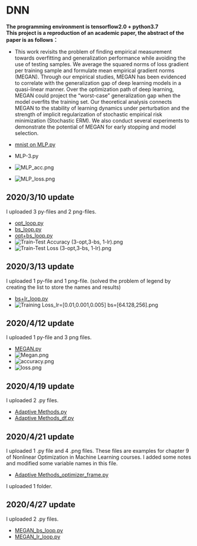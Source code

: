# DNN

**The programming environment is tensorflow2.0 + python3.7**  
**This project is a reproduction of an academic paper, the abstract of the paper is as follows：**  
- This work revisits the problem of finding empirical measurement towards overfitting and generalization performance while avoiding the use of testing samples. We average the squared norms of loss gradient per training sample and formulate mean empirical gradient norms (MEGAN). Through our empirical studies, MEGAN has been evidenced to correlate with the generalization gap of deep learning models in a quasi-linear manner. Over the optimization path of deep learning, MEGAN could project the “worst-case” generalization gap when the model overfits the training set. Our theoretical analysis connects MEGAN to the stability of learning dynamics under perturbation and the strength of implicit regularization of stochastic empirical risk minimization (Stochastic ERM). We also conduct several experiments to demonstrate the potential of MEGAN for early stopping and model selection.

- [mnist on MLP.py](https://github.com/JialiZhang1016/DNN/blob/master/DNN/minist%20on%20MLP.py)
- MLP-3.py
- ![MLP_acc.png](https://github.com/JialiZhang1016/DNN/blob/master/DNN/MLP_acc.png "MLP_acc.png")
- ![MLP_loss.png](https://github.com/JialiZhang1016/DNN/blob/master/DNN/MLP_loss.png "MLP_loss.png")


## 2020/3/10 update

I uploaded 3 py-files and 2 png-files.

- [opt_loop.py](https://github.com/JialiZhang1016/DNN/blob/master/DNN/opt_loop.py)  
- [bs_loop.py](https://github.com/JialiZhang1016/DNN/blob/master/DNN/bs_loop.py)   
- [opt+bs_loop.py](https://github.com/JialiZhang1016/DNN/blob/master/DNN/opt+bs_loop.py)  
- ![Train-Test Accuracy (3-opt,3-bs, 1-lr).png](https://github.com/JialiZhang1016/DNN/blob/master/DNN/Train-Test%20Accuracy%20(3-opt%2C3-bs%2C%201-lr).png "Train-Test Accuracy (3-opt,3-bs, 1-lr).png")
- ![Train-Test Loss (3-opt,3-bs, 1-lr).png](https://github.com/JialiZhang1016/DNN/blob/master/DNN/Train-Test%20Loss%20(3-opt%2C3-bs%2C%201-lr).png "Train-Test Loss (3-opt,3-bs, 1-lr).png")


## 2020/3/13 update

I uploaded 1 py-file and 1 png-file. (solved the problem of legend by creating the list to store the names and results)

- [bs+lr_loop.py](https://github.com/JialiZhang1016/DNN/blob/master/DNN/bs+lr_loop.py)  
- ![Training Loss_lr=[0.01,0.001,0.005] bs=[64.128,256].png](https://github.com/JialiZhang1016/DNN/blob/master/DNN/training_loss_lr%3D%5B0.01%2C%200.001%2C%200.005%5D_bs%3D%5B64%2C%20128%2C%20256%5D.png "Training Loss_lr=[0.01,0.001,0.005] bs=[64.128,256].png")


## 2020/4/12 update

I uploaded 1 py-file and 3 png files.

- [MEGAN.py](https://github.com/JialiZhang1016/DNN/blob/master/DNN/MEGAN.py)
- ![Megan.png](https://github.com/JialiZhang1016/DNN/blob/master/DNN/Megan.png "Megan.png")
- ![accuracy.png](https://github.com/JialiZhang1016/DNN/blob/master/DNN/accuracy.png "accuracy.png")
- ![loss.png](https://github.com/JialiZhang1016/DNN/blob/master/DNN/loss.png "loss.png")


## 2020/4/19 update

I uploaded 2 .py files.

- [Adaptive Methods.py](https://github.com/JialiZhang1016/DNN/blob/master/DNN/Adaptive%20Methods.py)
- [Adaptive Methods_df.py](https://github.com/JialiZhang1016/DNN/blob/master/DNN/Adaptive%20Methods_df.py)


## 2020/4/21 update

I uploaded 1 .py file and 4 .png files.
These files are examples for chapter 9 of Nonlinear Optimization in Machine Learning courses.
I added some notes and modified some variable names in this file.
- [Adaptive Methods_optimizer_frame.py](https://github.com/JialiZhang1016/DNN/blob/master/DNN/Adaptive%20Methods_optimizer_frame.py)

I uploaded 1 folder.


## 2020/4/27 update

I uploaded 2 .py files.  
- [MEGAN_bs_loop.py](https://github.com/JialiZhang1016/DNN/blob/master/DNN/MEGAN_bs_loop.py)
- [MEGAN_lr_loop.py](https://github.com/JialiZhang1016/DNN/blob/master/DNN/MEGAN_lr_loop.py)
 
